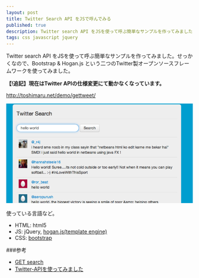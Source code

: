 ```yaml
---
layout: post
title: Twitter Search API をJSで呼んでみる
published: true
description: Twitter search API をJSを使って呼ぶ簡単なサンプルを作ってみました。せっかくなので、Bootstrap & Hogan.js という二つのTwitter製オープンソースフレームワークを使ってみました。
tags: css javascript jquery
---
```

Twitter search API をJSを使って呼ぶ簡単なサンプルを作ってみました。せっかくなので、Bootstrap & Hogan.js という二つのTwitter製オープンソースフレームワークを使ってみました。

**【!追記】現在はTwitter APIの仕様変更にて動かなくなっています。**

<http://toshimaru.net/demo/gettweet/>

![twitter search api](/images/2012/09/twitter.png)

使っている言語など。

* HTML: html5
* JS: jQuery, [hogan.js(template engine)](http://twitter.github.com/hogan.js/)
* CSS: [bootstrap](http://twitter.github.com/bootstrap/)

###参考

* <a href="https://dev.twitter.com/docs/api/1/get/search">GET search</a>
* <a href="http://blog.asial.co.jp/659">Twitter-APIを使ってみました</a>
